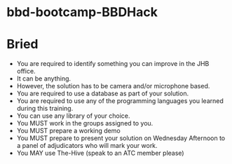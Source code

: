 # bbd-bootcamp-BBDHack


# Bried
- You are required to identify something you can improve in the JHB office. 
- It can be anything. 
- However, the solution has to be camera and/or microphone based. 
- You are required to use a database as part of your solution. 
- You are required to use any of the programming languages you learned during this training.
- You can use any library of your choice.
- You MUST work in the groups assigned to you. 
- You MUST prepare a working demo
- You MUST prepare to present your solution on Wednesday Afternoon to a panel of adjudicators who will mark your work. 
- You MAY use The-Hive (speak to an ATC member please)
